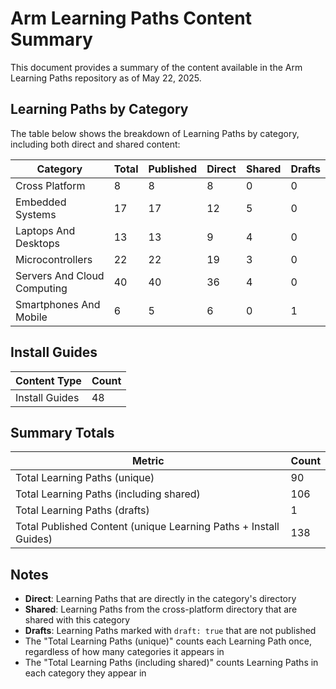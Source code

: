 # Arm Learning Paths Content Summary

This document provides a summary of the content available in the Arm Learning Paths repository as of May 22, 2025.

## Learning Paths by Category

The table below shows the breakdown of Learning Paths by category, including both direct and shared content:

| Category | Total | Published | Direct | Shared | Drafts |
|----------|-------|-----------|--------|--------|--------|
| Cross Platform | 8 | 8 | 8 | 0 | 0 |
| Embedded Systems | 17 | 17 | 12 | 5 | 0 |
| Laptops And Desktops | 13 | 13 | 9 | 4 | 0 |
| Microcontrollers | 22 | 22 | 19 | 3 | 0 |
| Servers And Cloud Computing | 40 | 40 | 36 | 4 | 0 |
| Smartphones And Mobile | 6 | 5 | 6 | 0 | 1 |

## Install Guides

| Content Type | Count |
|--------------|-------|
| Install Guides | 48 |

## Summary Totals

| Metric | Count |
|--------|-------|
| Total Learning Paths (unique) | 90 |
| Total Learning Paths (including shared) | 106 |
| Total Learning Paths (drafts) | 1 |
| Total Published Content (unique Learning Paths + Install Guides) | 138 |

## Notes

- **Direct**: Learning Paths that are directly in the category's directory
- **Shared**: Learning Paths from the cross-platform directory that are shared with this category
- **Drafts**: Learning Paths marked with `draft: true` that are not published
- The "Total Learning Paths (unique)" counts each Learning Path once, regardless of how many categories it appears in
- The "Total Learning Paths (including shared)" counts Learning Paths in each category they appear in
